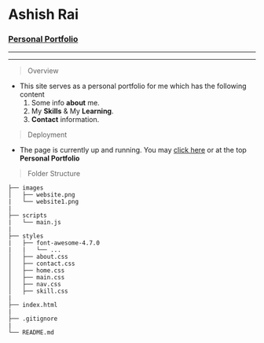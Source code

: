 # Ashish Rai
### [Personal Portfolio](https://ashishrai96.github.io/)
---
---

>Overview
* This site serves as a personal portfolio for me which has the following content
    1.  Some info **about** me.
    2.  My **Skills** & My **Learning**.
    3.  **Contact** information.


>Deployment
* The page is currently up and running. You may [click here](https://ashishrai96.github.io/) or at the top **Personal Portfolio**

>Folder Structure

```
├── images
│   ├── website.png
|   └── website1.png
|
├── scripts
|   └── main.js
|
├── styles
|   ├── font-awesome-4.7.0
|   |   └── ...
│   ├── about.css
│   ├── contact.css
│   ├── home.css
│   ├── main.css
│   ├── nav.css
│   ├── skill.css
|     
├── index.html
|
├── .gitignore
|
└── README.md
```